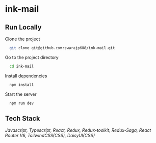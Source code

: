# ink-mail

## Run Locally

Clone the project

```bash
  git clone git@github.com:swarajp688/ink-mail.git
```

Go to the project directory

```bash
  cd ink-mail
```

Install dependencies

```bash
  npm install
```

Start the server

```bash
  npm run dev
```

## Tech Stack

*Javascript, Typescript, React, Redux, Redux-toolkit, Redux-Saga, React Router V6, TailwindCSS(CSS), DaisyUI(CSS)*


